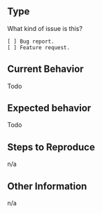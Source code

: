 ## Type
What kind of issue is this?

<!-- please check the one that applies using an "x" -->
```
[ ] Bug report.
[ ] Feature request.
```

## Current Behavior
<!-- describe how the issue manifests -->
Todo

## Expected behavior
<!-- describe what the desired behavior would be -->
Todo

## Steps to Reproduce
<!-- for bug reports please provides the steps to reproduce or, if possible, a minimal demo of the problem -->
n/a

## Other Information
<!-- please include any additional information that might be helpful -->
n/a